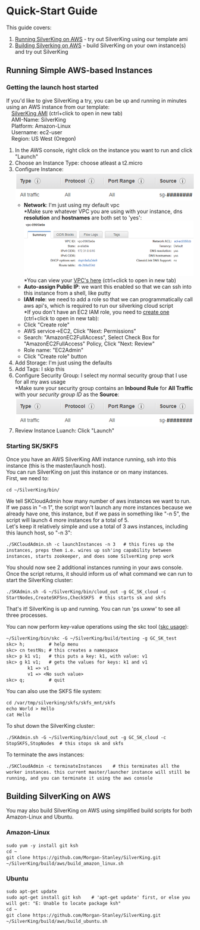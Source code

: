 # Quick-Start Guide
This guide covers:
1. [Running  SilverKing on AWS](#running-simple-aws-based-instances) - try out SilverKing using our template ami
2. [Building Silverking on AWS](#building-silverking-on-aws) - build SilverKing on your own instance(s) and try out SilverKing

## Running Simple AWS-based Instances
### Getting the launch host started
If you'd like to give SilverKing a try, you can be up and running in minutes using an AWS instance from our template:<br>
&emsp;[SilverKing AMI](https://console.aws.amazon.com/ec2/v2/home?region=us-west-2#Images:visibility=public-images;search=SilverKing;sort=name) (ctrl+click to open in new tab)<br>
&emsp;AMI-Name: SilverKing<br>
&emsp;Platform: Amazon-Linux<br>
&emsp;Username: ec2-user<br>
&emsp;Region: US West (Oregon)<br>

1. In the AWS console, right click on the instance you want to run and click "Launch"
2. Choose an Instance Type: choose atleast a t2.micro 
3. Configure Instance:   
![Configure Details](img/sg_inbound_rule.png)
   - **Network**: I'm just using my default vpc<br>
*Make sure whatever VPC you are using with your instance, dns **resolution** and **hostnames** are both set to 'yes':
![VPC DNS](img/vpc_dns.PNG)
*You can view your [VPC's here](https://console.aws.amazon.com/vpc/home?region=us-west-2#vpcs:) (ctrl+click to open in new tab)
   - **Auto-assign Public IP**: we want this enabled so that we can ssh into this instance from a shell, like putty
   - **IAM role**: we need to add a role so that we can programmatically call aws api's, which is required to run our silverking cloud script<br>
*If you don't have an EC2 IAM role, you need to [create one](https://console.aws.amazon.com/iam/home?region=us-west-2#/roles) (ctrl+click to open in new tab):
   - Click "Create role"
   - AWS service->EC2, Click "Next: Permissions"
   - Search: "AmazonEC2FullAccess", Select Check Box for "AmazonEC2FullAccess" Policy, Click "Next: Review"
   - Role name: "EC2Admin"
   - Click "Create role" button
4. Add Storage: I'm just using the defaults
5. Add Tags: I skip this
6. Configure Security Group: I select my normal security group that I use for all my aws usage<br>
*Make sure your security group contains an **Inbound Rule** for **All Traffic** with your _security group ID_ as the **Source**:
![Security Group Inbound Rule](img/sg_inbound_rule.png)<br>
7. Review Instance Luanch: Click "Launch"


### Starting SK/SKFS
Once you have an AWS SilverKing AMI instance running, ssh into this instance (this is the master/launch host).<br>
You can run SilverKing on just this instance or on many instances.<br>
First, we need to:
```ksh
cd ~/SilverKing/bin/
```

We tell SKCloudAdmin how many number of aws instances we want to run. If we pass in "-n 1", the script won't launch any more instances because we already have one, this instance, but if we pass in something like "-n 5", the script will launch 4 more instances for a total of 5.<br>
Let's keep it relatively simple and use a total of 3 aws instances, including this launch host, so "-n 3":
```ksh
./SKCloudAdmin.sh -c launchInstances -n 3   # this fires up the instances, preps them i.e. wires up ssh'ing capability between instances, starts zookeeper, and does some SilverKing prep work
```

You should now see 2 additional instances running in your aws console.<br>
Once the script returns, it should inform us of what command we can run to start the SilverKing cluster:
```ksh
./SKAdmin.sh -G ~/SilverKing/bin/cloud_out -g GC_SK_cloud -c StartNodes,CreateSKFSns,CheckSKFS  # this starts sk and skfs
```

That's it! SilverKing is up and running. You can run 'ps uxww' to see all three processes.

You can now perform key-value operations using the skc tool ([skc usage](https://morgan-stanley.github.io/SilverKing/doc/Shell.html)):
```ksh
~/SilverKing/bin/skc -G ~/SilverKing/build/testing -g GC_SK_test    
skc> h;         # help menu
skc> cn testNs; # this creates a namespace
skc> p k1 v1;   # this puts a key: k1, with value: v1
skc> g k1 v1;   # gets the values for keys: k1 and v1
        k1 => v1
        v1 => <No such value>
skc> q;         # quit
```

You can also use the SKFS file system:
```ksh
cd /var/tmp/silverking/skfs/skfs_mnt/skfs
echo World > Hello
cat Hello
```

To shut down the SilverKing cluster:
```ksh
./SKAdmin.sh -G ~/SilverKing/bin/cloud_out -g GC_SK_cloud -c StopSKFS,StopNodes  # this stops sk and skfs
```

To terminate the aws instances:
```ksh
./SKCloudAdmin -c terminateInstances    # this terminates all the worker instances. this current master/launcher instance will still be running, and you can terminate it using the aws console 
```

## Building SilverKing on AWS
You may also build SilverKing on AWS using simplified build scripts for both Amazon-Linux and Ubuntu.

### Amazon-Linux
```ksh
sudo yum -y install git ksh
cd ~
git clone https://github.com/Morgan-Stanley/SilverKing.git
~/SilverKing/build/aws/build_amazon_linux.sh
```

### Ubuntu
```ksh
sudo apt-get update 
sudo apt-get install git ksh    # 'apt-get update' first, or else you will get: "E: Unable to locate package ksh"
cd ~
git clone https://github.com/Morgan-Stanley/SilverKing.git
~/SilverKing/build/aws/build_ubuntu.sh
```